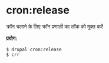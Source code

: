 # cron:release
क्रॉन चलाने के लिए क्रॉन प्रणाली का लॉक को मुक्त करें

**प्रयोग:**
```
$ drupal cron:release
$ crr  
```
